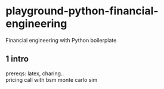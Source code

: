 # playground-python-financial-engineering
Financial engineering with Python boilerplate

## 1 intro
prereqs: latex, charing.. \
pricing call with bsm monte carlo sim



